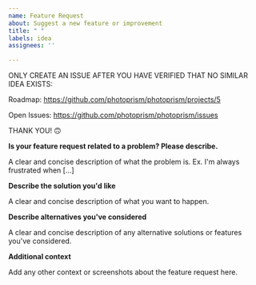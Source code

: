 ```yaml
---
name: Feature Request
about: Suggest a new feature or improvement
title: " "
labels: idea
assignees: ''

---
```


ONLY CREATE AN ISSUE AFTER YOU HAVE VERIFIED THAT NO SIMILAR IDEA EXISTS:

Roadmap: https://github.com/photoprism/photoprism/projects/5

Open Issues: https://github.com/photoprism/photoprism/issues

THANK YOU! 🙃

**Is your feature request related to a problem? Please describe.**

A clear and concise description of what the problem is. Ex. I'm always frustrated when [...]

**Describe the solution you'd like**

A clear and concise description of what you want to happen.

**Describe alternatives you've considered**

A clear and concise description of any alternative solutions or features you've considered.

**Additional context**

Add any other context or screenshots about the feature request here.
